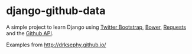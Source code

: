 # django-github-data
A simple project to learn Django using <a href="http://getbootstrap.com/2.3.2/">Twitter Bootstrap</a>, <a href="http://bower.io/">Bower</a>, <a href="http://www.python-requests.org/en/latest/">Requests</a> and the <a href="https://developer.github.com/v3/">Github API</a>.

Examples from <a href="http://drksephy.github.io/">http://drksephy.github.io/</a>
